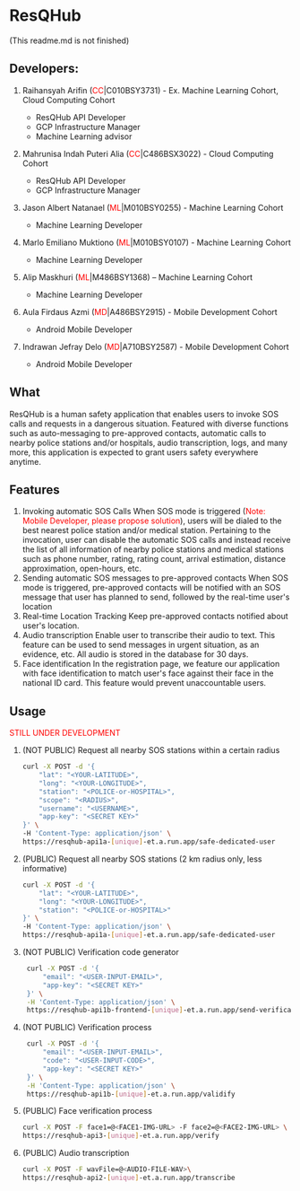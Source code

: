 # ResQHub
(This readme.md is not finished)
## Developers:
1. Raihansyah Arifin (<span style="color:red;">CC</span>|C010BSY3731) - Ex. Machine Learning Cohort, Cloud Computing Cohort
   - ResQHub API Developer
   - GCP Infrastructure Manager
   - Machine Learning advisor
   
2. Mahrunisa Indah Puteri Alia (<span style="color:red;">CC</span>|C486BSX3022) - Cloud Computing Cohort
   - ResQHub API Developer
   - GCP Infrastructure Manager
   
3. Jason Albert Natanael (<span style="color:red;">ML</span>|M010BSY0255) - Machine Learning Cohort
   - Machine Learning Developer
   
4. Marlo Emiliano Muktiono (<span style="color:red;">ML</span>|M010BSY0107) - Machine Learning Cohort
   - Machine Learning Developer
   
5. Alip Maskhuri (<span style="color:red;">ML</span>|M486BSY1368) – Machine Learning Cohort 
   - Machine Learning Developer
   
6. Aula Firdaus Azmi (<span style="color:red;">MD</span>|A486BSY2915) - Mobile Development Cohort
   - Android Mobile Developer
   
7. Indrawan Jefray Delo (<span style="color:red;">MD</span>|A710BSY2587) - Mobile Development Cohort
   - Android Mobile Developer

## What
ResQHub is a human safety application that enables users to invoke SOS calls and requests in a dangerous situation. Featured with diverse functions such as auto-messaging to pre-approved contacts, automatic calls to nearby police stations and/or hospitals, audio transcription, logs, and many more, this application is expected to grant users safety everywhere anytime.

## Features
1. Invoking automatic SOS Calls
   When SOS mode is triggered (<span style="color: red;">Note: Mobile Developer, please propose solution</span>), users will be dialed to the best nearest police station and/or medical station. Pertaining to the invocation, user can disable the automatic SOS calls and instead receive the list of all information of nearby police stations and medical stations such as phone number, rating, rating count, arrival estimation, distance approximation, open-hours, etc.
2. Sending automatic SOS messages to pre-approved contacts
   When SOS mode is triggered, pre-approved contacts will be notified with an SOS message that user has planned to send, followed by the real-time user's location
3. Real-time Location Tracking
   Keep pre-approved contacts notified about user's location.
4. Audio transcription
   Enable user to transcribe their audio to text. This feature can be used to send messages in urgent situation, as an evidence, etc. All audio is stored in the database for 30 days.
5. Face identification
   In the registration page, we feature our application with face identification to match user's face against their face in the national ID card. This feature would prevent unaccountable users. 

## Usage
<span style="color:red;">STILL UNDER DEVELOPMENT</span>
1. (NOT PUBLIC) Request all nearby SOS stations within a certain radius
	```bash
	curl -X POST -d '{
		"lat": "<YOUR-LATITUDE>",
		"long": "<YOUR-LONGITUDE>",
		"station": "<POLICE-or-HOSPITAL>",
		"scope": "<RADIUS>",
		"username": "<USERNAME>",
		"app-key": "<SECRET KEY>"
	}' \
	-H 'Content-Type: application/json' \
	https://resqhub-api1a-[unique]-et.a.run.app/safe-dedicated-user
	```

2. (PUBLIC) Request all nearby SOS stations (2 km radius only, less informative)
	```bash
	curl -X POST -d '{
		"lat": "<YOUR-LATITUDE>",
		"long": "<YOUR-LONGITUDE>",
		"station": "<POLICE-or-HOSPITAL>"
	}' \
	-H 'Content-Type: application/json' \
	https://resqhub-api1a-[unique]-et.a.run.app/safe-dedicated-user
	```

3. (NOT PUBLIC) Verification code generator
   ```bash
	curl -X POST -d '{
		"email": "<USER-INPUT-EMAIL>",
		"app-key": "<SECRET KEY>"
	}' \
	-H 'Content-Type: application/json' \
	https://resqhub-api1b-frontend-[unique]-et.a.run.app/send-verification
	```

4. (NOT PUBLIC) Verification process
   ```bash
	curl -X POST -d '{
		"email": "<USER-INPUT-EMAIL>",
		"code": "<USER-INPUT-CODE>",
		"app-key": "<SECRET KEY>"
	}' \
	-H 'Content-Type: application/json' \
	https://resqhub-api1b-[unique]-et.a.run.app/validify
	```

5. (PUBLIC) Face verification process
    ```bash
	curl -X POST -F face1=@<FACE1-IMG-URL> -F face2=@<FACE2-IMG-URL> \
	https://resqhub-api3-[unique]-et.a.run.app/verify
	```

6. (PUBLIC) Audio transcription
    ```bash
	curl -X POST -F wavFile=@<AUDIO-FILE-WAV>\
	https://resqhub-api2-[unique]-et.a.run.app/transcribe
	```
